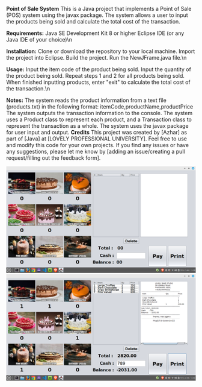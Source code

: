 **Point of Sale System**
This is a Java project that implements a Point of Sale (POS) system using the javax package. The system allows a user to input the products being sold and calculate the total cost of the transaction.

**Requirements:**
Java SE Development Kit 8 or higher
Eclipse IDE (or any Java IDE of your choice)\n

**Installation:**
Clone or download the repository to your local machine.
Import the project into Eclipse.
Build the project.
Run the NewJFrame.java file.\n

**Usage:**
Input the item code of the product being sold.
Input the quantity of the product being sold.
Repeat steps 1 and 2 for all products being sold.
When finished inputting products, enter "exit" to calculate the total cost of the transaction.\n

**Notes:**
The system reads the product information from a text file (products.txt) in the following format: itemCode,productName,productPrice
The system outputs the transaction information to the console.
The system uses a Product class to represent each product, and a Transaction class to represent the transaction as a whole.
The system uses the javax package for user input and output.
**Credits**
This project was created by [Azhar] as part of [Java] at [LOVELY PROFESSIONAL UNIVERSITY]. Feel free to use and modify this code for your own projects. If you find any issues or have any suggestions, please let me know by [adding an issue/creating a pull request/filling out the feedback form].

![Screenshot of Project](scr1.png)
![Screenshot of Project Bill](scr2.png)
